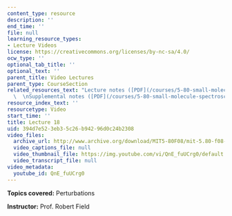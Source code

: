```yaml
---
content_type: resource
description: ''
end_time: ''
file: null
learning_resource_types:
- Lecture Videos
license: https://creativecommons.org/licenses/by-nc-sa/4.0/
ocw_type: ''
optional_tab_title: ''
optional_text: ''
parent_title: Video Lectures
parent_type: CourseSection
related_resources_text: "Lecture notes ([PDF](/courses/5-80-small-molecule-spectroscopy-and-dynamics-fall-2008/resources/18_580ln_fa08))\
  \  \nSupplemental notes ([PDF](/courses/5-80-small-molecule-spectroscopy-and-dynamics-fall-2008/resources/18s_analpertb))"
resource_index_text: ''
resourcetype: Video
start_time: ''
title: Lecture 18
uid: 394d7e52-3eb3-5c26-b942-96d0c24b2308
video_files:
  archive_url: http://www.archive.org/download/MIT5-80F08/mit-5.80-f08-lec18_300k.mp4
  video_captions_file: null
  video_thumbnail_file: https://img.youtube.com/vi/QnE_fuUCrg0/default.jpg
  video_transcript_file: null
video_metadata:
  youtube_id: QnE_fuUCrg0
---
```


**Topics covered:** Perturbations

**Instructor:** Prof. Robert Field

